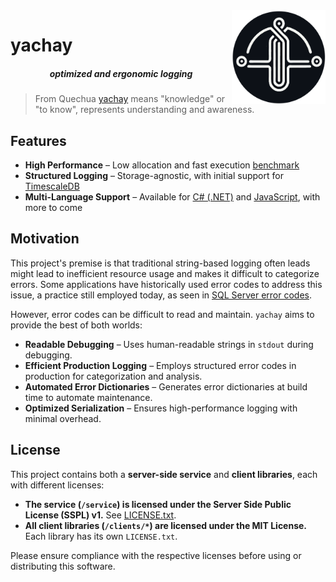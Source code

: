 <img align="right" width="150px" height="150px" src="./assets/logo.png" />

# yachay

<h5 align="center">optimized and ergonomic logging</h5>

> From Quechua [yachay](https://en.wikipedia.org/wiki/Yachay) means "knowledge" or "to know", represents understanding
> and awareness.

## Features

- **High Performance** – Low allocation and fast execution [benchmark](TODO)
- **Structured Logging** – Storage-agnostic, with initial support for [TimescaleDB](https://www.timescale.com/)
- **Multi-Language Support** – Available for [C# (.NET)](https://www.nuget.org/packages/yachay-log) and
  [JavaScript](https://www.npmjs.com/package/yachay), with more to come

## Motivation

This project's premise is that traditional string-based logging often leads might lead to inefficient resource usage and
makes it difficult to categorize errors. Some applications have historically used error codes to address this issue, a
practice still employed today, as seen in
[SQL Server error codes](https://learn.microsoft.com/en-us/sql/relational-databases/errors-events/database-engine-events-and-errors-0-to-999?view=sql-server-ver16).

However, error codes can be difficult to read and maintain. `yachay` aims to provide the best of both worlds:

- **Readable Debugging** – Uses human-readable strings in `stdout` during debugging.
- **Efficient Production Logging** – Employs structured error codes in production for categorization and analysis.
- **Automated Error Dictionaries** – Generates error dictionaries at build time to automate maintenance.
- **Optimized Serialization** – Ensures high-performance logging with minimal overhead.

## License

This project contains both a **server-side service** and **client libraries**, each with different licenses:

- **The service (`/service`) is licensed under the Server Side Public License (SSPL) v1.** See
  [LICENSE.txt](./LICENSE.txt).
- **All client libraries (`/clients/*`) are licensed under the MIT License.** Each library has its own `LICENSE.txt`.

Please ensure compliance with the respective licenses before using or distributing this software.
